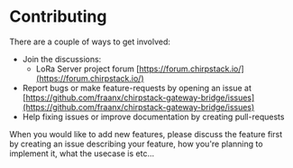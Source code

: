 # Contributing

There are a couple of ways to get involved:

* Join the discussions:
    * LoRa Server project forum [https://forum.chirpstack.io/](https://forum.chirpstack.io/)
* Report bugs or make feature-requests by opening an issue at [https://github.com/fraanx/chirpstack-gateway-bridge/issues](https://github.com/fraanx/chirpstack-gateway-bridge/issues)
* Help fixing issues or improve documentation by creating pull-requests


When you would like to add new features, please discuss the feature first
by creating an issue describing your feature, how you're planning to implement
it, what the usecase is etc...
